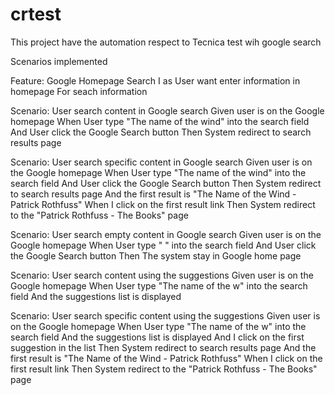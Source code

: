 # crtest
This project have the automation respect to Tecnica test wih google search

Scenarios implemented

Feature: Google Homepage Search
  I as User
  want enter information in homepage
  For seach information

  Scenario: User search content in Google search
    Given user is on the Google homepage
    When User type "The name of the wind" into the search field
    And User click the Google Search button
    Then System redirect to search results page

  Scenario: User search specific content in Google search
    Given user is on the Google homepage
    When User type "The name of the wind" into the search field
    And User click the Google Search button
    Then System redirect to search results page
    And the first result is "The Name of the Wind - Patrick Rothfuss"
    When I click on the first result link
    Then System redirect to the "Patrick Rothfuss - The Books" page

  Scenario: User search empty content in Google search
    Given user is on the Google homepage
    When User type " " into the search field
    And User click the Google Search button
    Then The system stay in Google home page

  Scenario: User search content using the suggestions
    Given user is on the Google homepage
    When User type "The name of the w" into the search field
    And the suggestions list is displayed


  Scenario: User search specific content using the suggestions
    Given user is on the Google homepage
    When User type "The name of the w" into the search field
    And the suggestions list is displayed
    And I click on the first suggestion in the list
    Then System redirect to search results page
    And the first result is "The Name of the Wind - Patrick Rothfuss"
    When I click on the first result link
    Then System redirect to the "Patrick Rothfuss - The Books" page









